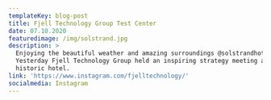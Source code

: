 ```yaml
---
templateKey: blog-post
title: Fjell Technology Group Test Center
date: 07.10.2020
featuredimage: /img/solstrand.jpg
description: >
  Enjoying the beautiful weather and amazing surroundings @solstrandhotel.
  Yesterday Fjell Technology Group held an inspiring strategy meeting at this
  historic hotel.
link: 'https://www.instagram.com/fjelltechnology/'
socialmedia: Instagram
---
```


